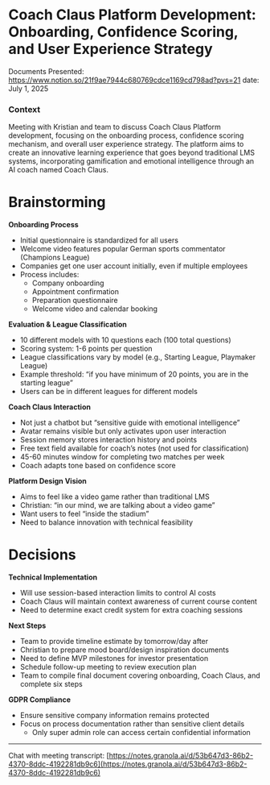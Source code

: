 # Coach Claus Platform Development: Onboarding, Confidence Scoring, and User Experience Strategy

Documents Presented: https://www.notion.so/21f9ae7944c680769cdce1169cd798ad?pvs=21
date: July 1, 2025

### Context

Meeting with Kristian and team to discuss Coach Claus Platform development, focusing on the onboarding process, confidence scoring mechanism, and overall user experience strategy. The platform aims to create an innovative learning experience that goes beyond traditional LMS systems, incorporating gamification and emotional intelligence through an AI coach named Coach Claus.

# Brainstorming

**Onboarding Process**

- Initial questionnaire is standardized for all users
- Welcome video features popular German sports commentator (Champions League)
- Companies get one user account initially, even if multiple employees
- Process includes:
    - Company onboarding
    - Appointment confirmation
    - Preparation questionnaire
    - Welcome video and calendar booking

**Evaluation & League Classification**

- 10 different models with 10 questions each (100 total questions)
- Scoring system: 1-6 points per question
- League classifications vary by model (e.g., Starting League, Playmaker League)
- Example threshold: “if you have minimum of 20 points, you are in the starting league”
- Users can be in different leagues for different models

**Coach Claus Interaction**

- Not just a chatbot but “sensitive guide with emotional intelligence”
- Avatar remains visible but only activates upon user interaction
- Session memory stores interaction history and points
- Free text field available for coach’s notes (not used for classification)
- 45-60 minutes window for completing two matches per week
- Coach adapts tone based on confidence score

**Platform Design Vision**

- Aims to feel like a video game rather than traditional LMS
- Christian: “in our mind, we are talking about a video game”
- Want users to feel “inside the stadium”
- Need to balance innovation with technical feasibility

# Decisions

**Technical Implementation**

- Will use session-based interaction limits to control AI costs
- Coach Claus will maintain context awareness of current course content
- Need to determine exact credit system for extra coaching sessions

**Next Steps**

- Team to provide timeline estimate by tomorrow/day after
- Christian to prepare mood board/design inspiration documents
- Need to define MVP milestones for investor presentation
- Schedule follow-up meeting to review execution plan
- Team to compile final document covering onboarding, Coach Claus, and complete six steps

**GDPR Compliance**

- Ensure sensitive company information remains protected
- Focus on process documentation rather than sensitive client details
    - Only super admin role can access certain confidential information

---

Chat with meeting transcript: [https://notes.granola.ai/d/53b647d3-86b2-4370-8ddc-4192281db9c6](https://notes.granola.ai/d/53b647d3-86b2-4370-8ddc-4192281db9c6)